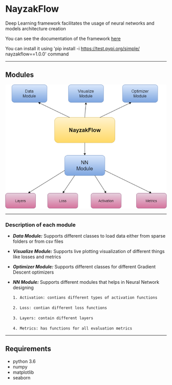 # **NayzakFlow**
Deep Learning framework facilitates the usage of neural networks and models architecture creation

You can see the documentation of the framework [here](https://drive.google.com/file/d/1FQxYESiyVTall10VOctg4CVCYukubD4L/view?usp=sharing)

You can install it using 'pip install -i https://test.pypi.org/simple/ nayzakflow==1.0.0' command
*****************************************************************
## Modules
![Image](https://github.com/Ahmed-Salah6011/NayzakFlow/blob/master/modules.png)

*****************************************************************
### Description of each module

- ***Data Module:***
Supports different classes to load data either from sparse folders or from csv files

- ***Visualize Module:***
Supports live plotting visualization of different things like losses and metrics

- ***Optimizer Module:***
Supports different classes for different Gradient Descent optimizers

- ***NN Module:***
Supports different modules that helps in Neural Network designing

      1. Activation: contians different types of activation functions
      
      2. Loss: contian different loss functions
      
      3. Layers: contain different layers
      
      4. Metrics: has functions for all evaluation metrics


*******************************************************************
## Requirements
- python 3.6 
- numpy
- matplotlib
- seaborn
